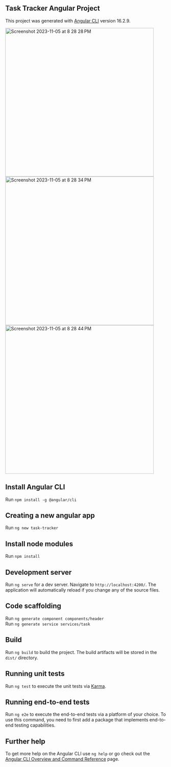 ## Task Tracker Angular Project

This project was generated with [Angular CLI](https://github.com/angular/angular-cli) version 16.2.9.

<img width="465" alt="Screenshot 2023-11-05 at 8 28 28 PM" src="https://github.com/lovish1996/task-tracker-ng/assets/13662659/e7f729e8-c3e5-421a-90fd-1793d533b22a">
<img width="465" alt="Screenshot 2023-11-05 at 8 28 34 PM" src="https://github.com/lovish1996/task-tracker-ng/assets/13662659/9dcafd88-4b98-488f-8457-9521c0cc1767">
<img width="465" alt="Screenshot 2023-11-05 at 8 28 44 PM" src="https://github.com/lovish1996/task-tracker-ng/assets/13662659/1aa1a484-6f80-45cd-8184-ef4425272d5b">


## Install Angular CLI

Run `npm install -g @angular/cli`

## Creating a new angular app

Run `ng new task-tracker`

## Install node modules

Run `npm install`

## Development server

Run `ng serve` for a dev server. Navigate to `http://localhost:4200/`. The application will automatically reload if you change any of the source files.

## Code scaffolding

Run `ng generate component components/header` \
Run `ng generate service services/task`

## Build

Run `ng build` to build the project. The build artifacts will be stored in the `dist/` directory.

## Running unit tests

Run `ng test` to execute the unit tests via [Karma](https://karma-runner.github.io).

## Running end-to-end tests

Run `ng e2e` to execute the end-to-end tests via a platform of your choice. To use this command, you need to first add a package that implements end-to-end
testing capabilities.

## Further help

To get more help on the Angular CLI use `ng help` or go check out the [Angular CLI Overview and Command Reference](https://angular.io/cli) page.
